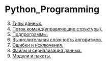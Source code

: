 # Python_Programming
3. [Типы данных.](/Lab3_AlinaSabitova.ipynb)
4. [Поток команд(управляющие структуры).](/Lab4.ipynb)
5. [Подпрограммы.](/Лаб5_AlinaSabitova.ipynb)
6. [Вычислительная сложность алгоритмов.](/Лаб6.ipynb)
7. [Ошибки и исключения.]()
8. [Файлы и сериализация данных.]()
9. [Модули и пакеты.]()
